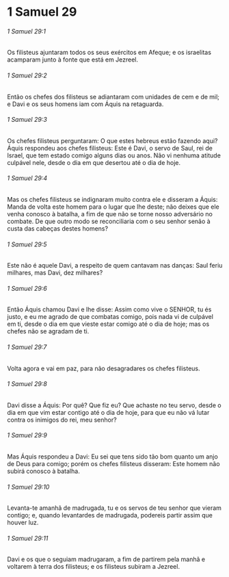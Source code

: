 # 1 Samuel 29

###### 1 Samuel 29:1

Os filisteus ajuntaram todos os seus exércitos em Afeque; e os israelitas acamparam junto à fonte que está em Jezreel.

###### 1 Samuel 29:2

Então os chefes dos filisteus se adiantaram com unidades de cem e de mil; e Davi e os seus homens iam com Áquis na retaguarda.

###### 1 Samuel 29:3

Os chefes filisteus perguntaram: O que estes hebreus estão fazendo aqui? Áquis respondeu aos chefes filisteus: Este é Davi, o servo de Saul, rei de Israel, que tem estado comigo alguns dias ou anos. Não vi nenhuma atitude culpável nele, desde o dia em que desertou até o dia de hoje.

###### 1 Samuel 29:4

Mas os chefes filisteus se indignaram muito contra ele e disseram a Áquis: Manda de volta este homem para o lugar que lhe deste; não deixes que ele venha conosco à batalha, a fim de que não se torne nosso adversário no combate. De que outro modo se reconciliaria com o seu senhor senão à custa das cabeças destes homens?

###### 1 Samuel 29:5

Este não é aquele Davi, a respeito de quem cantavam nas danças: Saul feriu milhares, mas Davi, dez milhares?

###### 1 Samuel 29:6

Então Áquis chamou Davi e lhe disse: Assim como vive o SENHOR, tu és justo, e eu me agrado de que combatas comigo, pois nada vi de culpável em ti, desde o dia em que vieste estar comigo até o dia de hoje; mas os chefes não se agradam de ti.

###### 1 Samuel 29:7

Volta agora e vai em paz, para não desagradares os chefes filisteus.

###### 1 Samuel 29:8

Davi disse a Áquis: Por quê? Que fiz eu? Que achaste no teu servo, desde o dia em que vim estar contigo até o dia de hoje, para que eu não vá lutar contra os inimigos do rei, meu senhor?

###### 1 Samuel 29:9

Mas Áquis respondeu a Davi: Eu sei que tens sido tão bom quanto um anjo de Deus para comigo; porém os chefes filisteus disseram: Este homem não subirá conosco à batalha.

###### 1 Samuel 29:10

Levanta-te amanhã de madrugada, tu e os servos de teu senhor que vieram contigo; e, quando levantardes de madrugada, podereis partir assim que houver luz.

###### 1 Samuel 29:11

Davi e os que o seguiam madrugaram, a fim de partirem pela manhã e voltarem à terra dos filisteus; e os filisteus subiram a Jezreel.

